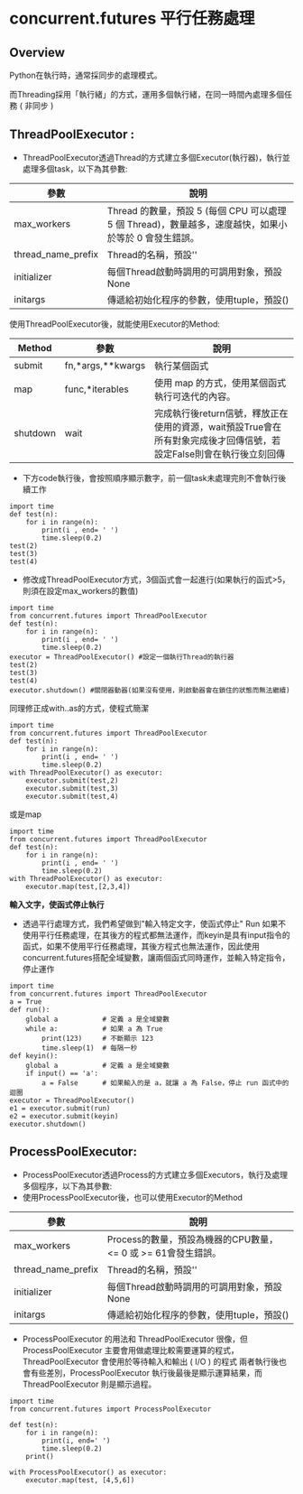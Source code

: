 # concurrent.futures 平行任務處理
Overview
---
Python在執行時，通常採同步的處理模式。

而Threading採用「執行緒」的方式，運用多個執行緒，在同一時間內處理多個任務 ( 非同步 )

**ThreadPoolExecutor** :
------------------------------
- ThreadPoolExecutor透過Thread的方式建立多個Executor(執行器)，執行並處理多個task，以下為其參數:

|參數               |說明                          |
|------------------|-----------------------------|
|max_workers       |Thread 的數量，預設 5 (每個 CPU 可以處理 5 個 Thread)，數量越多，速度越快，如果小於等於 0 會發生錯誤。|
|thread_name_prefix|Thread的名稱，預設''                       |
|initializer       |每個Thread啟動時調用的可調用對象，預設None           |
|initargs          |傳遞給初始化程序的參數，使用tuple，預設()|


使用ThreadPoolExecutor後，就能使用Executor的Method:

|Method  |參數              |說明      |
|--------|-----------------|--------- |
|submit  |fn,*args,**kwargs|執行某個函式|
|map     |func,*iterables  |使用 map 的方式，使用某個函式執行可迭代的內容。|
|shutdown|wait             |完成執行後return信號，釋放正在使用的資源，wait預設True會在所有對象完成後才回傳信號，若設定False則會在執行後立刻回傳|

- 下方code執行後，會按照順序顯示數字，前一個task未處理完則不會執行後續工作
```
import time 
def test(n):
    for i in range(n):
        print(i , end= ' ')
        time.sleep(0.2)
test(2)
test(3)
test(4)
```
- 修改成ThreadPoolExecutor方式，3個函式會一起進行(如果執行的函式>5，則須在設定max_workers的數值)
```
import time 
from concurrent.futures import ThreadPoolExecutor
def test(n):
    for i in range(n):
        print(i , end= ' ')
        time.sleep(0.2)
executor = ThreadPoolExecutor() #設定一個執行Thread的執行器
test(2)
test(3)
test(4)
executor.shutdown() #關閉器動器(如果沒有使用，則啟動器會在鎖住的狀態而無法繼續)
```
同理修正成with..as的方式，使程式簡潔
```
import time 
from concurrent.futures import ThreadPoolExecutor
def test(n):
    for i in range(n):
        print(i , end= ' ')
        time.sleep(0.2)
with ThreadPoolExecutor() as executor:
    executor.submit(test,2)
    executor.submit(test,3)
    executor.submit(test,4)
```
或是map
```
import time 
from concurrent.futures import ThreadPoolExecutor
def test(n):
    for i in range(n):
        print(i , end= ' ')
        time.sleep(0.2)
with ThreadPoolExecutor() as executor:
    executor.map(test,[2,3,4])
```

**輸入文字，使函式停止執行**
- 透過平行處理方式，我們希望做到"輸入特定文字，使函式停止"
Run 如果不使用平行任務處理，在其後方的程式都無法運作，而keyin是具有input指令的函式，如果不使用平行任務處理，其後方程式也無法運作，因此使用concurrent.futures搭配全域變數，讓兩個函式同時運作，並輸入特定指令，停止運作

```
import time
from concurrent.futures import ThreadPoolExecutor
a = True               
def run():
    global a           # 定義 a 是全域變數
    while a:           # 如果 a 為 True
        print(123)     # 不斷顯示 123
        time.sleep(1)  # 每隔一秒
def keyin():
    global a           # 定義 a 是全域變數
    if input() == 'a':
        a = False      # 如果輸入的是 a，就讓 a 為 False，停止 run 函式中的迴圈
executor = ThreadPoolExecutor()
e1 = executor.submit(run)
e2 = executor.submit(keyin)
executor.shutdown()
```
**ProcessPoolExecutor**:
------------------------------
- ProcessPoolExecutor透過Process的方式建立多個Executors，執行及處理多個程序，以下為其參數:
- 使用ProcessPoolExecutor後，也可以使用Executor的Method

|參數               |說明                                                   |
|------------------|------------------------------------------------------|
|max_workers       |Process的數量，預設為機器的CPU數量，<= 0 或 >= 61會發生錯誤。|
|thread_name_prefix|Thread的名稱，預設''                                    |
|initializer       |每個Thread啟動時調用的可調用對象，預設None                  |
|initargs          |傳遞給初始化程序的參數，使用tuple，預設()                    |



- ProcessPoolExecutor 的用法和 ThreadPoolExecutor 很像，但 ProcessPoolExecutor 主要會用做處理比較需要運算的程式，ThreadPoolExecutor  會使用於等待輸入和輸出 ( I/O ) 的程式
兩者執行後也會有些差別，ProcessPoolExecutor 執行後最後是顯示運算結果，而 ThreadPoolExecutor 則是顯示過程。

```
import time
from concurrent.futures import ProcessPoolExecutor

def test(n):
    for i in range(n):
        print(i, end=' ')
        time.sleep(0.2)
    print()

with ProcessPoolExecutor() as executor:
    executor.map(test, [4,5,6])
```

